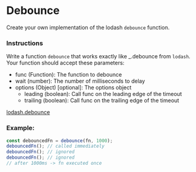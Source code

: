 # Debounce

Create your own implementation of the lodash `debounce` function.

### Instructions

Write a function `debounce` that works exactly like \_.debounce from `lodash`.
Your function should accept these parameters:

- func (Function): The function to debounce
- wait (number): The number of milliseconds to delay
- options (Object) [optional]: The options object
  - leading (boolean): Call func on the leading edge of the timeout
  - trailing (boolean): Call func on the trailing edge of the timeout

[lodash.debounce](https://www.npmjs.com/package/lodash.debounce)

### Example:

```js
const debouncedFn = debounce(fn, 1000);
debouncedFn(); // called immediately
debouncedFn(); // ignored
debouncedFn(); // ignored
// after 1000ms -> fn executed once
```
